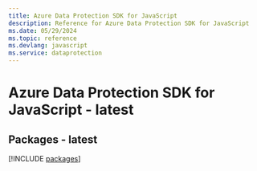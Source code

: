 ```yaml
---
title: Azure Data Protection SDK for JavaScript
description: Reference for Azure Data Protection SDK for JavaScript
ms.date: 05/29/2024
ms.topic: reference
ms.devlang: javascript
ms.service: dataprotection
---
```

# Azure Data Protection SDK for JavaScript - latest
## Packages - latest
[!INCLUDE [packages](data-protection-index.md)]